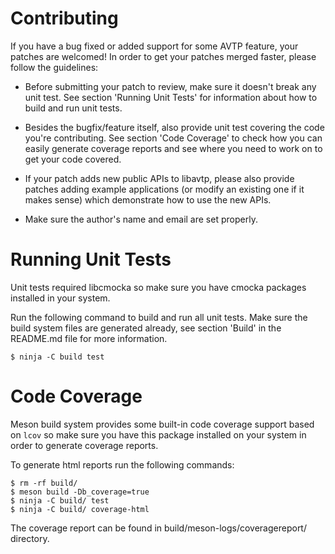 # Contributing

If you have a bug fixed or added support for some AVTP feature, your patches
are welcomed! In order to get your patches merged faster, please follow the
guidelines:

* Before submitting your patch to review, make sure it doesn't break any unit
test. See section 'Running Unit Tests' for information about how to build and
run unit tests.

* Besides the bugfix/feature itself, also provide unit test covering the code
you're contributing. See section 'Code Coverage' to check how you can easily
generate coverage reports and see where you need to work on to get your code
covered.

* If your patch adds new public APIs to libavtp, please also provide patches
adding example applications (or modify an existing one if it makes sense)
which demonstrate how to use the new APIs.

* Make sure the author's name and email are set properly.

# Running Unit Tests

Unit tests required libcmocka so make sure you have cmocka packages installed
in your system.

Run the following command to build and run all unit tests. Make sure the build
system files are generated already, see section 'Build' in the README.md file
for more information.

```
$ ninja -C build test
```

# Code Coverage

Meson build system provides some built-in code coverage support based on `lcov`
so make sure you have this package installed on your system in order to
generate coverage reports.

To generate html reports run the following commands:

```
$ rm -rf build/
$ meson build -Db_coverage=true
$ ninja -C build/ test
$ ninja -C build/ coverage-html
```

The coverage report can be found in build/meson-logs/coveragereport/ directory.

